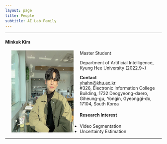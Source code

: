 ```yaml
---
layout: page
title: People 
subtitle: AI Lab Family
---
```


<hr>

#### Minkuk Kim
  
<img src="https://raw.githubusercontent.com/ailabkhu/ailabkhu.github.io/master/img/MinkukKim.jpg" width="200" height="265" align="left" hspace="20" />
Master Student        

Department of Artificial Intelligence, Kyung Hee University (2022.9~)        
            

**Contact**  
yhahn@khu.ac.kr                       
#326, Electronic Information College Building, 1732 Deogyeong-daero, Giheung-gu, Yongin, Gyeonggi-do, 17104, South Korea  

#### Research Interest
* Video Segmentation
* Uncertainty Estimation
<hr>
